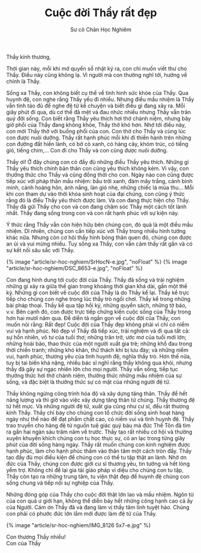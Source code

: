 ﻿---
title: Cuộc đời Thầy rất đẹp
author: Sư cô Chân Học Nghiêm
---

Thầy kính thương,

Thời gian này, mỗi khi mở quyển sổ nhật ký ra, con chỉ muốn viết thư cho Thầy. Điều này cũng không lạ. Vì người mà con thường nghĩ tới, hướng về chính là Thầy.

Sống xa Thầy, con không biết cụ thể về tình hình sức khỏe của Thầy. Qua huynh đệ, con nghe rằng Thầy yếu đi nhiều. Nhưng điều mầu nhiệm là Thầy vẫn tỉnh táo đủ để nghe đệ tử kể chuyện và biết điều gì đang xảy ra. Mỗi giây phút đi qua, dù cơ thể đã mệt và đau nhức nhiều nhưng Thầy vẫn trân quý đời sống. Con biết rằng Thầy yêu thích hơi thở chánh niệm, nhưng bây giờ phổi của Thầy đang không khỏe, Thầy thở khó hơn. Nhớ tới điều này, con mời Thầy thở với buồng phổi của con. Con thở cho Thầy và cùng lúc con được nuôi dưỡng. Thầy rất hạnh phúc mỗi khi đi thiền hành trên những con đường đất hiền lành, có bờ cỏ xanh, có hàng cây, khóm trúc, có tiếng gió, tiếng chim,… Con đi cho Thầy và con cũng được nuôi dưỡng. 

Thầy ơi! Ở đây chúng con có đầy đủ những điều Thầy yêu thích. Những gì Thầy yêu thích chính bản thân con cũng yêu thích không kém. Vì vậy, con thưởng thức cho Thầy và cũng đồng thời cho con. Ngày nào con cũng được tiếp xúc với pháp thân mầu nhiệm: bầu trời xanh, đám mây trắng, cảnh bình minh, cảnh hoàng hôn, ánh nắng, làn gió nhẹ, những chiếc lá mùa thu… Mỗi khi con tham dự vào thời khóa sinh hoạt của đại chúng, con cũng ý thức rằng đó là điều Thầy yêu thích được làm. Và con đang thực hiện cho Thầy. Thầy đã gửi Thầy cho con và con đang chăm sóc Thầy một cách tốt lành nhất. Thầy đang sống trong con và con rất hạnh phúc với sự kiện này. 

Ý thức rằng Thầy vẫn còn hiện hữu bên chúng con, đó quả là một điều mầu nhiệm. Dĩ nhiên, chúng con cần tiếp xúc với Thầy trong nhiều hình tướng khác nữa. Nhưng còn cơ hội thấy hình bóng thân quen đó, chúng con được an ủi và vui mừng nhiều. Tuy sống xa Thầy, con vẫn cảm thấy rất gần và có sự kết nối sâu sắc với Thầy.

{% image "article/sr-hoc-nghiem/SrHocN-e.jpg", "noFloat" %}
{% image "article/sr-hoc-nghiem/DSC_8653-e.jpg", "noFloat" %}

Con đang hình dung tới cuộc đời của Thầy. Thầy đã sống và trải nghiệm những gì xảy ra giữa thế gian trong khoảng thời gian khá dài, gần một thế kỷ. Những gì con biết về cuộc đời của Thầy là do Thầy kể lại. Thầy kể trực tiếp cho chúng con nghe trong lúc thầy trò ngồi chơi. Thầy kể trong những bài pháp thoại. Thầy kể qua tập hồi ký, những quyển sách, những tờ báo, v.v. Bên cạnh đó, con được trực tiếp chứng kiến cuộc sống của Thầy trong hơn hai mươi năm qua. Để diễn tả ngắn gọn về cuộc đời của Thầy, con muốn nói rằng: Rất đẹp! Cuộc đời của Thầy đẹp không phải vì chỉ có niềm vui và hạnh phúc. Nó đẹp vì Thầy đã tiếp xúc, trải nghiệm và đi qua tất cả: sự hồn nhiên, vô tư của tuổi thơ; những trăn trở, ước mơ của tuổi mới lớn; những hoài bão, thao thức của một người xuất gia trẻ; những khổ đau trong thời chiến tranh; những khó khăn, thử thách khi bị lưu đày; và những niềm vui, hạnh phúc, thương yêu của tình huynh đệ, nghĩa thầy trò. Hơn thế nữa, tuy bị tai biến khá nặng, nhiều bác sĩ nghĩ rằng thầy không qua khỏi, nhưng thầy đã gây sự ngạc nhiên lớn cho mọi người. Thầy vẫn sống, tiếp tục thưởng thức hơi thở chánh niệm, thưởng thức những mầu nhiệm của sự sống, và đặc biệt là thưởng thức sự có mặt của những người đệ tử.

Thầy không ngừng công trình hóa độ và xây dựng tăng thân. Thầy để hết năng lượng và thì giờ vào việc xây dựng tăng thân tứ chúng. Thầy thương đệ tử hết mực. Và những người đệ tử, xuất gia cũng như cư sĩ, đều rất thương kính Thầy. Thầy chỉ bày cho chúng con tổ chức đời sống sinh hoạt hàng ngày như thế nào để đạt phẩm chất cao, có niềm vui và tình huynh đệ. Thầy trao truyền cho hàng đệ tử nguồn tuệ giác quý báu mà đức Thế Tôn đã tìm ra gần hai ngàn sáu trăm năm về trước. Thầy tạo rất nhiều cơ hội và thường xuyên khuyến khích chúng con tu học thực sự, có an lạc trong từng giây phút của đời sống hàng ngày. Thầy rất muốn chúng con kinh nghiệm được hạnh phúc, làm cho hạnh phúc thấm vào thân tâm một cách tròn đầy. Thầy tạo đầy đủ mọi điều kiện để chúng con có thể tu tập thật an lành. Nhờ ơn đức của Thầy, chúng con được giới cư sĩ thương yêu, tin tưởng và hết lòng yểm trợ. Không chỉ để lại gia tài giáo pháp vi diệu cho chúng con tu tập, Thầy còn tạo ra những trung tâm, tu viện thật đẹp để huynh đệ chúng con sống chung và tiếp nối sự nghiệp của Thầy. 

Những đóng góp của Thầy cho cuộc đời thật lớn lao và mầu nhiệm. Ngôn từ của con quá ư giới hạn, không thể diễn bày hết những công hạnh cao cả ấy của Người. Cám ơn Thầy đã và đang làm vị thầy tâm linh tuyệt hảo. Chúng con phải có phước đức lớn lắm mới được làm đệ tử của Thầy. 

{% image "article/sr-hoc-nghiem/IMG_8126 5x7-e.jpg" %}

<p class="noIndent">Con thương Thầy nhiều!<br/>
Con của Thầy</p>
